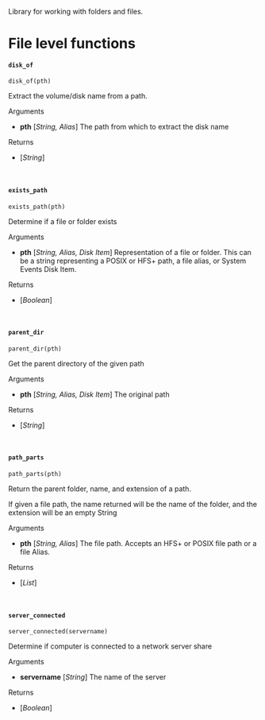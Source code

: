 
Library for working with folders and files.



# File level functions

#### `disk_of`
```applescript
disk_of(pth)
```
Extract the volume/disk name from a path.

<p class="attribute_section">Arguments</p>

* **pth** [_String, Alias_]  The path from which to extract the disk name

<p class="attribute_section">Returns</p>

* [_String_] 


<br/>

#### `exists_path`
```applescript
exists_path(pth)
```
Determine if a file or folder exists

<p class="attribute_section">Arguments</p>

* **pth** [_String, Alias, Disk Item_]  Representation of a file or folder. This can be a string representing a POSIX or HFS+ path, a file alias, or System Events Disk Item.

<p class="attribute_section">Returns</p>

* [_Boolean_] 


<br/>

#### `parent_dir`
```applescript
parent_dir(pth)
```
Get the parent directory of the given path

<p class="attribute_section">Arguments</p>

* **pth** [_String, Alias, Disk Item_]  The original path

<p class="attribute_section">Returns</p>

* [_String_] 


<br/>

#### `path_parts`
```applescript
path_parts(pth)
```
Return the parent folder, name, and extension of a path.

If given a file path, the name returned will be the name of the folder, and the extension will be an empty String

<p class="attribute_section">Arguments</p>

* **pth** [_String, Alias_]  The file path. Accepts an HFS+ or POSIX file path or a file Alias.

<p class="attribute_section">Returns</p>

* [_List_] 


<br/>

#### `server_connected`
```applescript
server_connected(servername)
```
Determine if computer is connected to a network server share

<p class="attribute_section">Arguments</p>

* **servername** [_String_] The name of the server

<p class="attribute_section">Returns</p>

* [_Boolean_] 


<br/>

